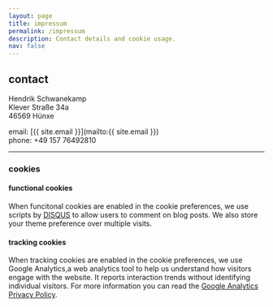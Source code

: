 ```yaml
---
layout: page
title: impressum
permalink: /impressum
description: Contact details and cookie usage.
nav: false
---
```


## contact
Hendrik Schwanekamp\
Klever Straße 34a\
46569 Hünxe

email: [{{ site.email }}](mailto:{{ site.email }})\
phone: +49 157 76492810

---
### cookies

#### functional cookies
When funcitonal cookies are enabled in the cookie preferences, we use scripts by [DISQUS](https://disqus.com/) to allow users to comment on blog posts. We also store your theme preference over multiple visits.

#### tracking cookies
When tracking cookies are enabled in the cookie preferences, we use Google Analytics,a web analytics tool to help us understand how visitors engage with the website. It reports interaction trends without identifying individual visitors. For more information you can read the [Google Analytics Privacy Policy](http://www.google.com/analytics/learn/privacy.html).

